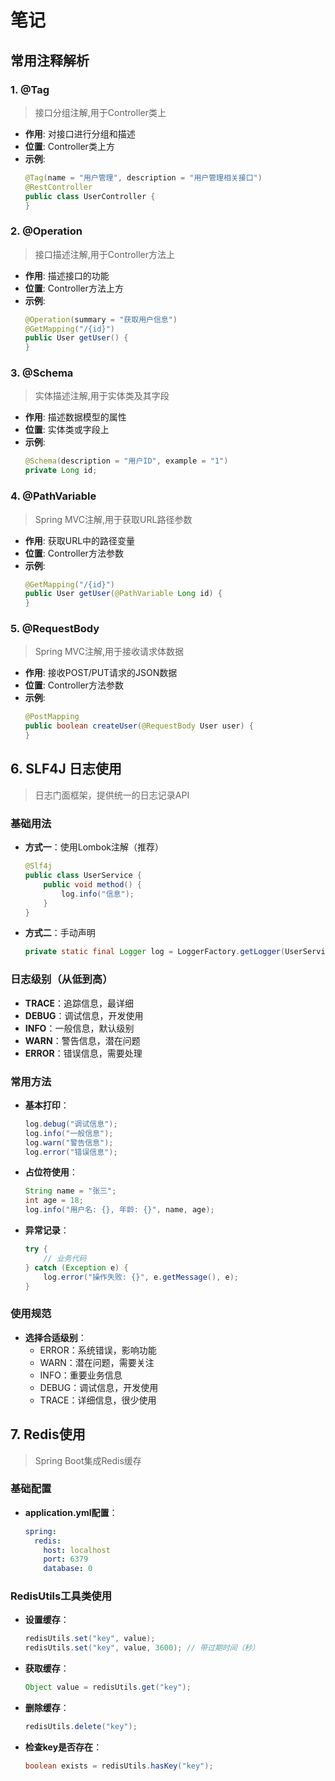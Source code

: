 # 笔记

## 常用注释解析
### 1. @Tag
> 接口分组注解,用于Controller类上

- **作用**: 对接口进行分组和描述
- **位置**: Controller类上方
- **示例**:
  ```java
  @Tag(name = "用户管理", description = "用户管理相关接口")
  @RestController
  public class UserController {
  }
  ```

### 2. @Operation
> 接口描述注解,用于Controller方法上

- **作用**: 描述接口的功能
- **位置**: Controller方法上方
- **示例**:
  ```java
  @Operation(summary = "获取用户信息")
  @GetMapping("/{id}")
  public User getUser() {
  }
  ```

### 3. @Schema
> 实体描述注解,用于实体类及其字段

- **作用**: 描述数据模型的属性
- **位置**: 实体类或字段上
- **示例**:
  ```java
  @Schema(description = "用户ID", example = "1")
  private Long id;
  ```

### 4. @PathVariable
> Spring MVC注解,用于获取URL路径参数

- **作用**: 获取URL中的路径变量
- **位置**: Controller方法参数
- **示例**:
  ```java
  @GetMapping("/{id}")
  public User getUser(@PathVariable Long id) {
  }
  ```

### 5. @RequestBody
> Spring MVC注解,用于接收请求体数据

- **作用**: 接收POST/PUT请求的JSON数据
- **位置**: Controller方法参数
- **示例**:
  ```java
  @PostMapping
  public boolean createUser(@RequestBody User user) {
  }
  ```

## 6. SLF4J 日志使用
> 日志门面框架，提供统一的日志记录API

### 基础用法
- **方式一**：使用Lombok注解（推荐）
  ```java
  @Slf4j
  public class UserService {
      public void method() {
          log.info("信息");
      }
  }
  ```

- **方式二**：手动声明
  ```java
  private static final Logger log = LoggerFactory.getLogger(UserService.class);
  ```

### 日志级别（从低到高）
- **TRACE**：追踪信息，最详细
- **DEBUG**：调试信息，开发使用
- **INFO**：一般信息，默认级别
- **WARN**：警告信息，潜在问题
- **ERROR**：错误信息，需要处理

### 常用方法
- **基本打印**：
  ```java
  log.debug("调试信息");
  log.info("一般信息");
  log.warn("警告信息");
  log.error("错误信息");
  ```

- **占位符使用**：
  ```java
  String name = "张三";
  int age = 18;
  log.info("用户名: {}, 年龄: {}", name, age);
  ```

- **异常记录**：
  ```java
  try {
      // 业务代码
  } catch (Exception e) {
      log.error("操作失败: {}", e.getMessage(), e);
  }
  ```

### 使用规范
- **选择合适级别**：
  - ERROR：系统错误，影响功能
  - WARN：潜在问题，需要关注
  - INFO：重要业务信息
  - DEBUG：调试信息，开发使用
  - TRACE：详细信息，很少使用

## 7. Redis使用
> Spring Boot集成Redis缓存

### 基础配置
- **application.yml配置**：
  ```yaml
  spring:
    redis:
      host: localhost
      port: 6379
      database: 0
  ```

### RedisUtils工具类使用
- **设置缓存**：
  ```java
  redisUtils.set("key", value);
  redisUtils.set("key", value, 3600); // 带过期时间（秒）
  ```

- **获取缓存**：
  ```java
  Object value = redisUtils.get("key");
  ```

- **删除缓存**：
  ```java
  redisUtils.delete("key");
  ```

- **检查key是否存在**：
  ```java
  boolean exists = redisUtils.hasKey("key");
  ```
